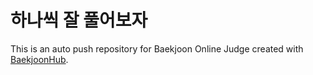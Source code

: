 # 하나씩 잘 풀어보자
This is an auto push repository for Baekjoon Online Judge created with [BaekjoonHub](https://github.com/BaekjoonHub/BaekjoonHub).
